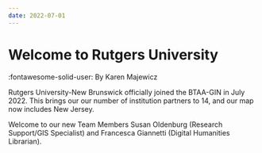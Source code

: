 ```yaml
---
date: 2022-07-01
---
```


# Welcome to Rutgers University

:fontawesome-solid-user: By Karen Majewicz

Rutgers University-New Brunswick officially joined the BTAA-GIN in July 2022. <!-- more --> This brings our our number of institution partners to 14, and our map now includes New Jersey.

Welcome to our new Team Members Susan Oldenburg (Research Support/GIS Specialist) and Francesca Giannetti (Digital Humanities Librarian).
